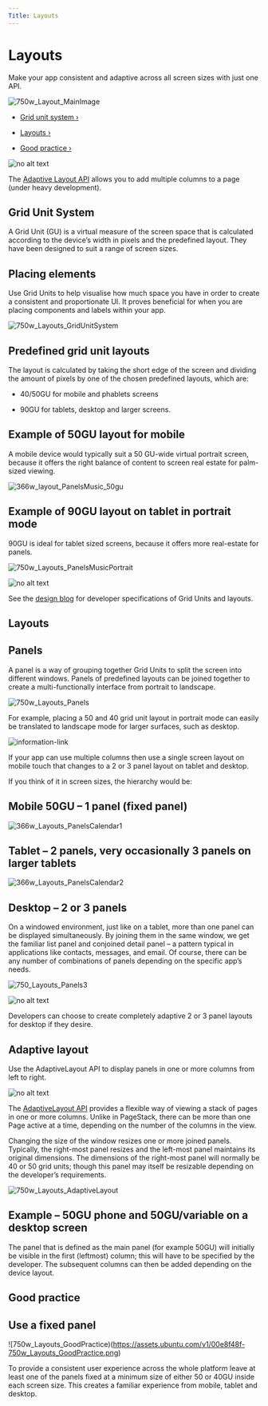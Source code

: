 ```yaml
---
Title: Layouts
---
```


# Layouts

Make your app consistent and adaptive across all screen sizes with just one API.

![750w_Layout_MainImage](https://assets.ubuntu.com/v1/a7a07787-750w_Layout_MainImage.png)

-  [Grid unit system ›](#grid-unit-system)

-  [Layouts ›](#layouts)

-  [Good practice ›](#good-practice)

![no alt text](https://assets.ubuntu.com/v1/608696e3-developer_links.png)

The  [Adaptive Layout API](../api-qml-current/Ubuntu.Components.AdaptivePageLayout.md) allows you to add multiple columns to a page (under heavy development).

## Grid Unit System

A Grid Unit (GU) is a virtual measure of the screen space that is calculated according to the device’s width in pixels and the predefined layout. They have been designed to suit a range of screen sizes.

## Placing elements

Use Grid Units to help visualise how much space you have in order to create a consistent and proportionate UI. It proves beneficial for when you are placing components and labels within your app.

![750w_Layouts_GridUnitSystem](https://assets.ubuntu.com/v1/d0b08da7-750w_Layouts_GridUnitSystem.png)

## Predefined grid unit layouts

The layout is calculated by taking the short edge of the screen and dividing the amount of pixels by one of the chosen predefined layouts, which are:

- 40/50GU for mobile and phablets screens

- 90GU for tablets, desktop and larger screens.

## Example of 50GU layout for mobile

A mobile device would typically suit a 50 GU-wide virtual portrait screen, because it offers the right balance of content to screen real estate for palm-sized viewing.

![366w_layout_PanelsMusic_50gu](https://assets.ubuntu.com/v1/07c68cbd-366w_layout_PanelsMusic_50gu.png)

## Example of 90GU layout on tablet in portrait mode

90GU is ideal for tablet sized screens, because it offers more real-estate for panels.

![750w_Layouts_PanelsMusicPortrait](https://assets.ubuntu.com/v1/360dd366-750w_Layouts_PanelsMusicPortrait.png)

![no alt text](https://assets.ubuntu.com/v1/75f60d24-link_external.png)

See the  [design blog](http://design.canonical.com/2015/06/the-grid-system-in-detail/) for developer specifications of Grid Units and layouts.

## Layouts

## Panels

A panel is a way of grouping together Grid Units to split the screen into different windows. Panels of predefined layouts can be joined together to create a multi-functionally interface from portrait to landscape.

![750w_Layouts_Panels](https://assets.ubuntu.com/v1/dc2c8f6d-750w_Layouts_Panels.png)

For example, placing a 50 and 40 grid unit layout in portrait mode can easily be translated to landscape mode for larger surfaces, such as desktop.

![information-link](https://assets.ubuntu.com/v1/e9f11635-information-link.png)

If your app can use multiple columns then use a single screen layout on mobile touch that changes to a 2 or 3 panel layout on tablet and desktop.

If you think of it in screen sizes, the hierarchy would be:

## Mobile 50GU – 1 panel (fixed panel)

![366w_Layouts_PanelsCalendar1](https://assets.ubuntu.com/v1/510a8320-366w_Layouts_PanelsCalendar1.png)

## Tablet – 2 panels, very occasionally 3 panels on larger tablets

![366w_Layouts_PanelsCalendar2](https://assets.ubuntu.com/v1/016dec66-366w_Layouts_PanelsCalendar2.png)

## Desktop – 2 or 3 panels

On a windowed environment, just like on a tablet, more than one panel can be displayed simultaneously. By joining them in the same window, we get the familiar list panel and conjoined detail panel – a pattern typical in applications like contacts, messages, and email. Of course, there can be any number of combinations of panels depending on the specific app’s needs.

![750_Layouts_Panels3](https://assets.ubuntu.com/v1/0f37e2e2-750_Layouts_Panels3.png)

![no alt text](https://assets.ubuntu.com/v1/608696e3-developer_links.png)

Developers can choose to create completely adaptive 2 or 3 panel layouts for desktop if they desire.

## Adaptive layout

Use the AdaptiveLayout API to display panels in one or more columns from left to right.

![no alt text](https://assets.ubuntu.com/v1/e9f11635-information-link.png)

The  [AdaptiveLayout API](../api-qml-current/Ubuntu.Components.AdaptivePageLayout.md) provides a flexible way of viewing a stack of pages in one or more columns. Unlike in PageStack, there can be more than one Page active at a time, depending on the number of the columns in the view.

Changing the size of the window resizes one or more joined panels. Typically, the right-most panel resizes and the left-most panel maintains its original dimensions. The dimensions of the right-most panel will normally be 40 or 50 grid units; though this panel may itself be resizable depending on the developer’s requirements.

![750w_Layouts_AdaptiveLayout](https://assets.ubuntu.com/v1/f89dd4c0-750w_Layouts_AdaptiveLayout.png)

## Example – 50GU phone and 50GU/variable on a desktop screen

The panel that is defined as the main panel (for example 50GU) will initially be visible in the first (leftmost) column; this will have to be specified by the developer. The subsequent columns can then be added depending on the device layout.

## Good practice

## Use a fixed panel

![750w_Layouts_GoodPractice)(https://assets.ubuntu.com/v1/00e8f48f-750w_Layouts_GoodPractice.png)

To provide a consistent user experience across the whole platform leave at least one of the panels fixed at a minimum size of either 50 or 40GU inside each screen size. This creates a familiar experience from mobile, tablet and desktop.

